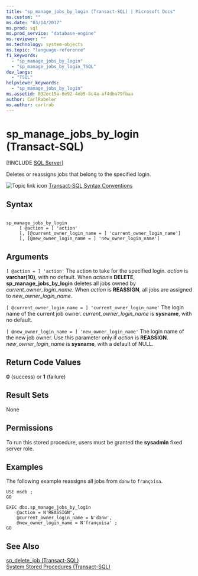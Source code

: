 ```yaml
---
title: "sp_manage_jobs_by_login (Transact-SQL) | Microsoft Docs"
ms.custom: ""
ms.date: "03/14/2017"
ms.prod: sql
ms.prod_service: "database-engine"
ms.reviewer: ""
ms.technology: system-objects
ms.topic: "language-reference"
f1_keywords: 
  - "sp_manage_jobs_by_login"
  - "sp_manage_jobs_by_login_TSQL"
dev_langs: 
  - "TSQL"
helpviewer_keywords: 
  - "sp_manage_jobs_by_login"
ms.assetid: 832ec15a-6e92-4eb5-8c4a-af4dba79fbaa
author: CarlRabeler
ms.author: carlrab
---
```

# sp_manage_jobs_by_login (Transact-SQL)
[!INCLUDE [SQL Server](../../includes/applies-to-version/sqlserver.md)]

  Deletes or reassigns jobs that belong to the specified login.  
  
 ![Topic link icon](../../database-engine/configure-windows/media/topic-link.gif "Topic link icon") [Transact-SQL Syntax Conventions](../../t-sql/language-elements/transact-sql-syntax-conventions-transact-sql.md)  
  
## Syntax  
  
```  
  
sp_manage_jobs_by_login  
     [ @action = ] 'action'  
     [, [@current_owner_login_name = ] 'current_owner_login_name']  
     [, [@new_owner_login_name = ] 'new_owner_login_name']  
```  
  
## Arguments  
`[ @action = ] 'action'`
 The action to take for the specified login. *action* is **varchar(10)**, with no default. When *action*is **DELETE**, **sp_manage_jobs_by_login** deletes all jobs owned by *current_owner_login_name*. When *action* is **REASSIGN**, all jobs are assigned to *new_owner_login_name*.  
  
`[ @current_owner_login_name = ] 'current_owner_login_name'`
 The login name of the current job owner. *current_owner_login_name* is **sysname**, with no default.  
  
`[ @new_owner_login_name = ] 'new_owner_login_name'`
 The login name of the new job owner. Use this parameter only if *action* is **REASSIGN**. *new_owner_login_name* is **sysname**, with a default of NULL.  
  
## Return Code Values  
 **0** (success) or **1** (failure)  
  
## Result Sets  
 None  
  
## Permissions  
 To run this stored procedure, users must be granted the **sysadmin** fixed server role.  
  
## Examples  
 The following example reassigns all jobs from `danw` to `françoisa`.  
  
```  
USE msdb ;  
GO  
  
EXEC dbo.sp_manage_jobs_by_login  
    @action = N'REASSIGN',  
    @current_owner_login_name = N'danw',  
    @new_owner_login_name = N'françoisa' ;  
GO  
```  
  
## See Also  
 [sp_delete_job &#40;Transact-SQL&#41;](../../relational-databases/system-stored-procedures/sp-delete-job-transact-sql.md)   
 [System Stored Procedures &#40;Transact-SQL&#41;](../../relational-databases/system-stored-procedures/system-stored-procedures-transact-sql.md)  
  
  
